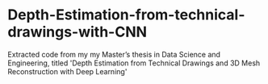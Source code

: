 # Depth-Estimation-from-technical-drawings-with-CNN
Extracted code from my my Master’s thesis in Data Science and Engineering, titled 'Depth Estimation from Technical Drawings and 3D Mesh Reconstruction with Deep Learning'
